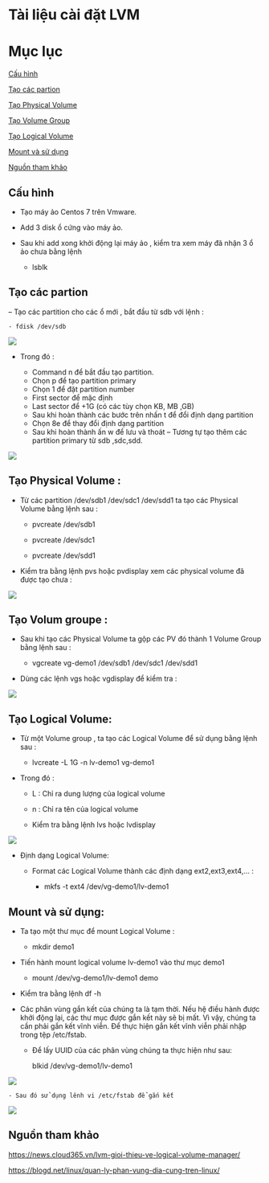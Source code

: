 # Tài liệu cài đặt LVM

# Mục lục

[ Cấu hình ](https://github.com/phancong0897/Congphan/blob/master/C%C3%A0i%20%C4%91%E1%BA%B7t%20LVM.md#c%E1%BA%A5u-h%C3%ACnh)

[Tạo các partion](https://github.com/phancong0897/Congphan/blob/master/C%C3%A0i%20%C4%91%E1%BA%B7t%20LVM.md#t%E1%BA%A1o-c%C3%A1c-partion)

[ Tạo Physical Volume](https://github.com/phancong0897/Congphan/blob/master/C%C3%A0i%20%C4%91%E1%BA%B7t%20LVM.md#t%E1%BA%A1o-physical-volume-)

[ Tạo Volume Group](https://github.com/phancong0897/Congphan/blob/master/C%C3%A0i%20%C4%91%E1%BA%B7t%20LVM.md#t%E1%BA%A1o-volum-groupe-)

[ Tạo Logical Volume](https://github.com/phancong0897/Congphan/blob/master/C%C3%A0i%20%C4%91%E1%BA%B7t%20LVM.md#t%E1%BA%A1o-logical-volume)

[ Mount và sử dụng](phancong0897)

[Nguồn tham khảo](https://github.com/phancong0897/Congphan/blob/master/C%C3%A0i%20%C4%91%E1%BA%B7t%20LVM.md#ngu%E1%BB%93n-tham-kh%E1%BA%A3o)

##  Cấu hình

- Tạo máy ảo Centos 7 trên Vmware.

- Add 3 disk ổ cứng vào máy ảo.

- Sau khi add xong khởi động lại máy ảo , kiểm tra xem máy đã nhận 3 ổ ảo chưa bằng lệnh

    - lsblk

## Tạo các partion

– Tạo các partition cho các ổ mới , bắt đầu từ sdb với lệnh :

    - fdisk /dev/sdb

<img src="https://imgur.com/Ur6Hy80.png">

- Trong đó :

    - Command n để bắt đầu tạo partition.
    - Chọn p để tạo partition primary
    - Chọn 1 để đặt partition number
    - First sector để mặc định
    - Last sector để +1G (có các tùy chọn KB, MB ,GB)
    - Sau khi hoàn thành các bước trên nhấn t để đổi định dạng partition
    - Chọn 8e để thay đổi định dạng partition
    - Sau khi hoàn thành ấn w để lưu và thoát
– Tương tự tạo thêm các partition primary từ sdb ,sdc,sdd.

<img src="https://imgur.com/VspLewq.png">

## Tạo Physical Volume :

- Từ các partition /dev/sdb1 /dev/sdc1 /dev/sdd1 ta tạo các Physical Volume bằng lệnh sau :
    - pvcreate /dev/sdb1

    - pvcreate /dev/sdc1

    - pvcreate /dev/sdd1

- Kiểm tra bằng lệnh pvs hoặc pvdisplay xem các physical volume đã được tạo chưa :

<img src="https://imgur.com/fwPazcP.png">

## Tạo Volum groupe :
- Sau khi tạo các Physical Volume ta gộp các PV đó thành 1 Volume Group bằng lệnh sau :

    - vgcreate vg-demo1 /dev/sdb1 /dev/sdc1 /dev/sdd1

- Dùng các lệnh vgs hoặc vgdisplay để kiểm tra :

<img src="https://imgur.com/ua783j5.png">

## Tạo Logical Volume:

- Từ một Volume group , ta tạo các Logical Volume để sử dụng bằng lệnh sau :

    - lvcreate -L 1G -n lv-demo1 vg-demo1

- Trong đó :

    - L : Chỉ ra dung lượng của logical volume

    - n : Chỉ ra tên của logical volume

    - Kiểm tra bằng lệnh lvs hoặc lvdisplay

<img src="https://imgur.com/LsaQrrs.png">

- Định dạng Logical Volume:

    - Format các Logical Volume thành các định dạng ext2,ext3,ext4,… :

        - mkfs -t ext4 /dev/vg-demo1/lv-demo1

## Mount và sử dụng:

- Ta tạo một thư mục để mount Logical Volume :

    - mkdir demo1

- Tiến hành mount logical volume lv-demo1 vào thư mục demo1

    - mount /dev/vg-demo1/lv-demo1 demo

- Kiểm tra bằng lệnh df -h

- Các phân vùng gắn kết của chúng ta là tạm thời. Nếu hệ điều hành được khởi động lại, các thư mục được gắn kết này sẽ bị mất. Vì vậy, chúng ta cần phải gắn kết vĩnh viễn. Để thực hiện gắn kết vĩnh viễn phải nhập trong tệp /etc/fstab.

    - Để lấy UUID của các phân vùng chúng ta thực hiện như sau:
    
         blkid  /dev/vg-demo1/lv-demo1

<img src="https://imgur.com/09kFerR.png">

    - Sau đó sử dụng lênh vi /etc/fstab để gắn kết

<img src="https://imgur.com/ThWVJBQ.png">

## Nguồn tham khảo

https://news.cloud365.vn/lvm-gioi-thieu-ve-logical-volume-manager/

https://blogd.net/linux/quan-ly-phan-vung-dia-cung-tren-linux/
